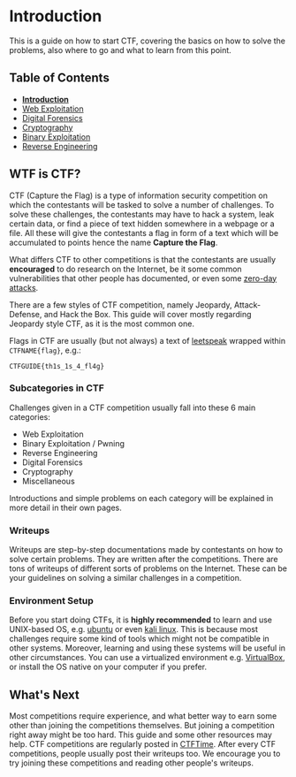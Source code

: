 # Introduction

This is a guide on how to start CTF, covering the basics on how to solve the problems, also where to go and what to learn from this point.


## Table of Contents
- **[Introduction](./introduction.md)**
- [Web Exploitation](./web/web.md)
- [Digital Forensics](./foren/foren.md)
- [Cryptography](./crypto/crypto.md)
- [Binary Exploitation](./pwn/pwn.md)
- [Reverse Engineering](./rev/rev.md)


## WTF is CTF?

CTF (Capture the Flag) is a type of information security competition on which the contestants will be tasked to solve a number of challenges. To solve these challenges, the contestants may have to hack a system, leak certain data, or find a piece of text hidden somewhere in a webpage or a file. All these will give the contestants a flag in form of a text which will be accumulated to points hence the name **Capture the Flag**.

What differs CTF to other competitions is that the contestants are usually **encouraged** to do research on the Internet, be it some common vulnerabilities that other people has documented, or even some [zero-day attacks](https://www.kaspersky.com/resource-center/definitions/zero-day-exploit).

There are a few styles of CTF competition, namely Jeopardy, Attack-Defense, and Hack the Box. This guide will cover mostly regarding Jeopardy style CTF, as it is the most common one.

Flags in CTF are usually (but not always) a text of [leetspeak](https://en.wikipedia.org/wiki/Leet) wrapped within `CTFNAME{flag}`, e.g.:
```
CTFGUIDE{th1s_1s_4_fl4g}
```

### Subcategories in CTF

Challenges given in a CTF competition usually fall into these 6 main categories:
- Web Exploitation
- Binary Exploitation / Pwning
- Reverse Engineering
- Digital Forensics
- Cryptography
- Miscellaneous

Introductions and simple problems on each category will be explained in more detail in their own pages.

### Writeups

Writeups are step-by-step documentations made by contestants on how to solve certain problems. They are written after the competitions. There are tons of writeups of different sorts of problems on the Internet. These can be your guidelines on solving a similar challenges in a competition.

### Environment Setup

Before you start doing CTFs, it is **highly recommended** to learn and use UNIX-based OS, e.g. [ubuntu](https://ubuntu.com/) or even [kali linux](https://www.kali.org/). This is because most challenges require some kind of tools which might not be compatible in other systems. Moreover, learning and using these systems will be useful in other circumstances. You can use a virtualized environment e.g. [VirtualBox](https://www.virtualbox.org/), or install the OS native on your computer if you prefer.

## What's Next

Most competitions require experience, and what better way to earn some other than joining the competitions themselves. But joining a competition right away might be too hard. This guide and some other resources may help. CTF competitions are regularly posted in [CTFTime](https://ctftime.org/). After every CTF competitions, people usually post their writeups too. We encourage you to try joining these competitions and reading other people's writeups.

